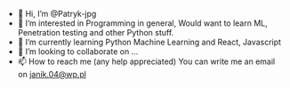 - 👋 Hi, I’m @Patryk-jpg
- 👀 I’m interested in Programming in general, Would want to learn ML, Penetration testing  and other Python stuff.
- 🌱 I’m currently learning Python Machine Learning and React, Javascript
- 💞️ I’m looking to collaborate on ...
- 📫 How to reach me (any help appreciated) You can write me an email on janik.04@wp.pl

<!---
Patryk-jpg/Patryk-jpg is a ✨ special ✨ repository because its `README.md` (this file) appears on your GitHub profile.
You can click the Preview link to take a look at your changes.
--->
